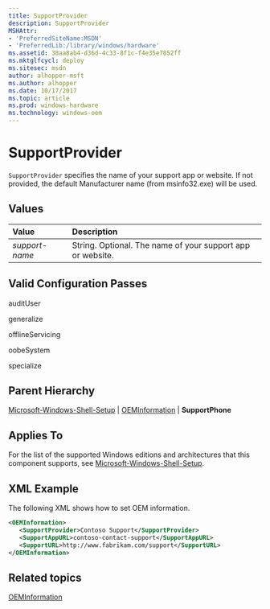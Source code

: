 ```yaml
---
title: SupportProvider
description: SupportProvider
MSHAttr:
- 'PreferredSiteName:MSDN'
- 'PreferredLib:/library/windows/hardware'
ms.assetid: 38aa8ab4-d36d-4c33-8f1c-f4e35e7852ff
ms.mktglfcycl: deploy
ms.sitesec: msdn
author: alhopper-msft
ms.author: alhopper
ms.date: 10/17/2017
ms.topic: article
ms.prod: windows-hardware
ms.technology: windows-oem
---
```

# SupportProvider

`SupportProvider` specifies the name of your support app or website. If not provided, the default Manufacturer name (from msinfo32.exe) will be used.

## Values

| Value                   | Description                                                                           |
|:------------------------|:--------------------------------------------------------------------------------------|
| *support-name*          | String. Optional. The name of your support app or website.                            |

## Valid Configuration Passes

auditUser

generalize

offlineServicing

oobeSystem

specialize

## Parent Hierarchy

[Microsoft-Windows-Shell-Setup](microsoft-windows-shell-setup.md) | [OEMInformation](microsoft-windows-shell-setup-oeminformation.md) | **SupportPhone**

## Applies To

For the list of the supported Windows editions and architectures that this component supports, see [Microsoft-Windows-Shell-Setup](microsoft-windows-shell-setup.md).

## XML Example

The following XML shows how to set OEM information.

```xml
<OEMInformation>
   <SupportProvider>Contoso Support</SupportProvider>
   <SupportAppURL>contoso-contact-support</SupportAppURL>
   <SupportURL>http://www.fabrikam.com/support</SupportURL>
</OEMInformation>
```

## Related topics

[OEMInformation](microsoft-windows-shell-setup-oeminformation.md)
